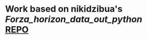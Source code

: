 # Work based on nikidzibua's *Forza_horizon_data_out_python* [REPO](https://github.com/nikidziuba/Forza_horizon_data_out_python)
